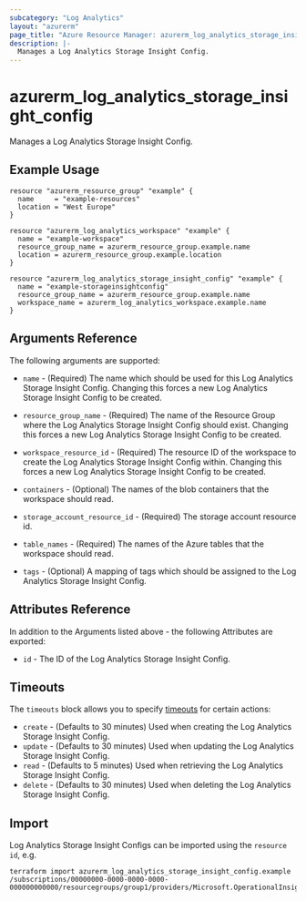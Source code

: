 ```yaml
---
subcategory: "Log Analytics"
layout: "azurerm"
page_title: "Azure Resource Manager: azurerm_log_analytics_storage_insight_config"
description: |-
  Manages a Log Analytics Storage Insight Config.
---
```


# azurerm_log_analytics_storage_insight_config

Manages a Log Analytics Storage Insight Config.

## Example Usage

```hcl
resource "azurerm_resource_group" "example" {
  name     = "example-resources"
  location = "West Europe"
}

resource "azurerm_log_analytics_workspace" "example" {
  name = "example-workspace"
  resource_group_name = azurerm_resource_group.example.name
  location = azurerm_resource_group.example.location
}

resource "azurerm_log_analytics_storage_insight_config" "example" {
  name = "example-storageinsightconfig"
  resource_group_name = azurerm_resource_group.example.name
  workspace_name = azurerm_log_analytics_workspace.example.name
}
```

## Arguments Reference

The following arguments are supported:

* `name` - (Required) The name which should be used for this Log Analytics Storage Insight Config. Changing this forces a new Log Analytics Storage Insight Config to be created.

* `resource_group_name` - (Required) The name of the Resource Group where the Log Analytics Storage Insight Config should exist. Changing this forces a new Log Analytics Storage Insight Config to be created.

* `workspace_resource_id` - (Required) The resource ID of the workspace to create the Log Analytics Storage Insight Config within. Changing this forces a new Log Analytics Storage Insight Config to be created.

* `containers` - (Optional) The names of the blob containers that the workspace should read.

* `storage_account_resource_id` - (Required)  The storage account resource id.

* `table_names` - (Required) The names of the Azure tables that the workspace should read.

* `tags` - (Optional) A mapping of tags which should be assigned to the Log Analytics Storage Insight Config.


## Attributes Reference

In addition to the Arguments listed above - the following Attributes are exported: 

* `id` - The ID of the Log Analytics Storage Insight Config.

## Timeouts

The `timeouts` block allows you to specify [timeouts](https://www.terraform.io/docs/configuration/resources.html#timeouts) for certain actions:

* `create` - (Defaults to 30 minutes) Used when creating the Log Analytics Storage Insight Config.
* `update` - (Defaults to 30 minutes) Used when updating the Log Analytics Storage Insight Config.
* `read` - (Defaults to 5 minutes) Used when retrieving the Log Analytics Storage Insight Config.
* `delete` - (Defaults to 30 minutes) Used when deleting the Log Analytics Storage Insight Config.

## Import

Log Analytics Storage Insight Configs can be imported using the `resource id`, e.g.

```shell
terraform import azurerm_log_analytics_storage_insight_config.example /subscriptions/00000000-0000-0000-0000-000000000000/resourcegroups/group1/providers/Microsoft.OperationalInsights/workspaces/workspace1/storageInsightConfigs/storageInsight1
```